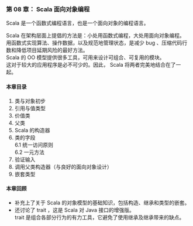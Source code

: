 ### 第 08 章： Scala  面向对象编程 ###
Scala  是一个函数式编程语言，也是一个面向对象的编程语言。   
  
Scala  在架构层面上提倡的方法是：小处用函数式编程，大处用面向对象编程。  
用函数式实现算法、操作数据，以及规范地管理状态，是减少 bug 、压缩代码行数和降低项目延期风险的最好方法。  
Scala  的 OO  模型提供很多工具，可用来设计可组合、可复用的模块。  
这对于较大的应用程序是必不可少的。因此， Scala  将两者完美地结合在了一起。
#### 本章目录 ####
1.	类与对象初步   
2.	引用与值类型   
3.	价值类   
4.	父类   
5.	 Scala 的构造器   
6.	类的字段   
6.1	统一访问原则   
6.2	一元方法   
7.	验证输入   
8.	调用父类构造器（与良好的面向对象设计）     
9.	嵌套类型               
    
#### 本章回顾 ####    
-   补充上了关于 Scala  的对象模型的基础知识，包括构造、继承和类型的嵌套。
-   还讨论了 trait ，这是 Scala  对 Java  接口的增强版。  
trait  是组合各部分行为的有力工具，它避免了使用继承及继承带来的缺点。
   